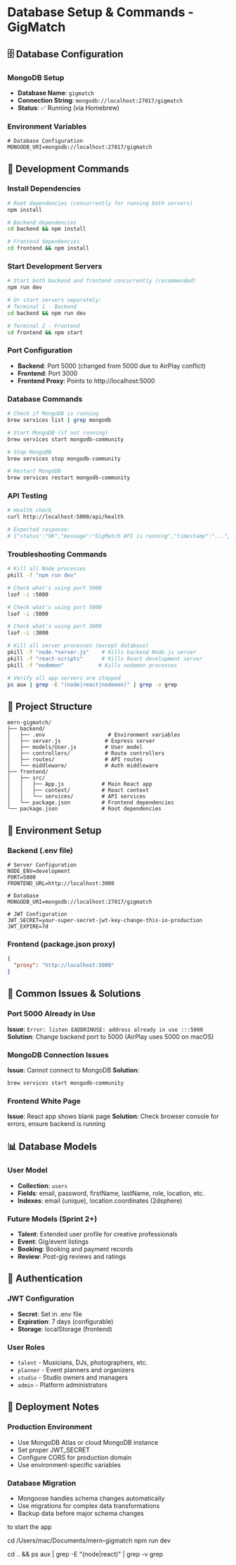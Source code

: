 # Database Setup & Commands - GigMatch

## 🗄️ Database Configuration

### MongoDB Setup
- **Database Name**: `gigmatch`
- **Connection String**: `mongodb://localhost:27017/gigmatch`
- **Status**: ✅ Running (via Homebrew)

### Environment Variables
```env
# Database Configuration
MONGODB_URI=mongodb://localhost:27017/gigmatch
```

## 🚀 Development Commands

### Install Dependencies
```bash
# Root dependencies (concurrently for running both servers)
npm install

# Backend dependencies
cd backend && npm install

# Frontend dependencies
cd frontend && npm install
```

### Start Development Servers
```bash
# Start both backend and frontend concurrently (recommended)
npm run dev

# Or start servers separately:
# Terminal 1 - Backend
cd backend && npm run dev

# Terminal 2 - Frontend
cd frontend && npm start
```

### Port Configuration
- **Backend**: Port 5000 (changed from 5000 due to AirPlay conflict)
- **Frontend**: Port 3000
- **Frontend Proxy**: Points to http://localhost:5000

### Database Commands
```bash
# Check if MongoDB is running
brew services list | grep mongodb

# Start MongoDB (if not running)
brew services start mongodb-community

# Stop MongoDB
brew services stop mongodb-community

# Restart MongoDB
brew services restart mongodb-community
```

### API Testing
```bash
# Health check
curl http://localhost:5000/api/health

# Expected response:
# {"status":"OK","message":"GigMatch API is running","timestamp":"..."}
```

### Troubleshooting Commands
```bash
# Kill all Node processes
pkill -f "npm run dev"

# Check what's using port 5000
lsof -i :5000

# Check what's using port 5000
lsof -i :5000

# Check what's using port 3000
lsof -i :3000

# Kill all server processes (except database)
pkill -f "node.*server.js"    # Kills backend Node.js server
pkill -f "react-scripts"      # Kills React development server
pkill -f "nodemon"           # Kills nodemon processes

# Verify all app servers are stopped
ps aux | grep -E "(node|react|nodemon)" | grep -v grep
```

## 📁 Project Structure
```
mern-gigmatch/
├── backend/
│   ├── .env                    # Environment variables
│   ├── server.js              # Express server
│   ├── models/User.js         # User model
│   ├── controllers/           # Route controllers
│   ├── routes/                # API routes
│   └── middleware/            # Auth middleware
├── frontend/
│   ├── src/
│   │   ├── App.js            # Main React app
│   │   ├── context/          # React context
│   │   └── services/         # API services
│   └── package.json          # Frontend dependencies
└── package.json              # Root dependencies
```

## 🔧 Environment Setup

### Backend (.env file)
```env
# Server Configuration
NODE_ENV=development
PORT=5000
FRONTEND_URL=http://localhost:3000

# Database
MONGODB_URI=mongodb://localhost:27017/gigmatch

# JWT Configuration
JWT_SECRET=your-super-secret-jwt-key-change-this-in-production
JWT_EXPIRE=7d
```

### Frontend (package.json proxy)
```json
{
  "proxy": "http://localhost:5000"
}
```

## 🐛 Common Issues & Solutions

### Port 5000 Already in Use
**Issue**: `Error: listen EADDRINUSE: address already in use :::5000`
**Solution**: Change backend port to 5000 (AirPlay uses 5000 on macOS)

### MongoDB Connection Issues
**Issue**: Cannot connect to MongoDB
**Solution**: 
```bash
brew services start mongodb-community
```

### Frontend White Page
**Issue**: React app shows blank page
**Solution**: Check browser console for errors, ensure backend is running

## 📊 Database Models

### User Model
- **Collection**: `users`
- **Fields**: email, password, firstName, lastName, role, location, etc.
- **Indexes**: email (unique), location.coordinates (2dsphere)

### Future Models (Sprint 2+)
- **Talent**: Extended user profile for creative professionals
- **Event**: Gig/event listings
- **Booking**: Booking and payment records
- **Review**: Post-gig reviews and ratings

## 🔐 Authentication

### JWT Configuration
- **Secret**: Set in .env file
- **Expiration**: 7 days (configurable)
- **Storage**: localStorage (frontend)

### User Roles
- `talent` - Musicians, DJs, photographers, etc.
- `planner` - Event planners and organizers  
- `studio` - Studio owners and managers
- `admin` - Platform administrators

## 🚀 Deployment Notes

### Production Environment
- Use MongoDB Atlas or cloud MongoDB instance
- Set proper JWT_SECRET
- Configure CORS for production domain
- Use environment-specific variables

### Database Migration
- Mongoose handles schema changes automatically
- Use migrations for complex data transformations
- Backup data before major schema changes 

to start the app 

cd /Users/mac/Documents/mern-gigmatch
npm run dev


cd .. && ps aux | grep -E "(node|react)" | grep -v grep